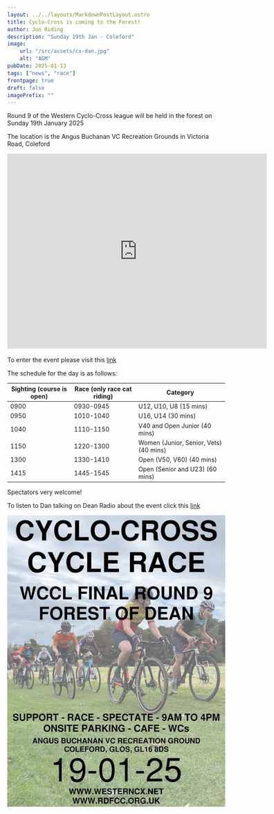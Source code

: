 ```yaml
---
layout: ../../layouts/MarkdownPostLayout.astro
title: Cyclo-Cross is coming to the Forest!
author: Jon Riding
description: "Sunday 19th Jan - Coleford"
image:
    url: "/src/assets/cx-dan.jpg"
    alt: "AGM"
pubDate: 2025-01-13
tags: ["news", "race"]
frontpage: true
draft: false
imagePrefix: ""
---
```

Round 9 of the Western Cyclo-Cross league will be held in the forest on Sunday 19th January 2025

The location is the Angus Buchanan VC Recreation Grounds in Victoria Road, Coleford

<iframe src="https://www.google.com/maps/embed?pb=!1m18!1m12!1m3!1d755.1539984802348!2d-2.6255326827634184!3d51.79308404933551!2m3!1f0!2f0!3f0!3m2!1i1024!2i768!4f13.1!3m3!1m2!1s0x4871ba27f2471539%3A0x7101db4dc270d8a7!2sAngus%20Buchanan%20VC%20Recreation%20Grounds!5e0!3m2!1sen!2suk!4v1736766941041!5m2!1sen!2suk" width="600" height="450" style="border:0;" allowfullscreen="" loading="lazy" referrerpolicy="no-referrer-when-downgrade"></iframe>

To enter the event please visit this <a href="https://www.britishcycling.org.uk/events/details/307307/Western-Cyclo-Cross-League-Round-9---Forest-of-Dean---Winter-20242025-Season" target="_blank">link</a>

The schedule for the day is as follows:

<table><thead><tr><th>Sighting (course is open)</th><th>Race (only race cat riding)</th><th>Category</th></tr></thead><tbody><tr><td>0900</td><td>0930-0945</td><td>U12, U10, U8 (15 mins)</td></tr><tr><td>0950</td><td>1010-1040</td><td>U16, U14 (30 mins)</td></tr><tr><td>1040</td><td>1110-1150</td><td>V40 and Open Junior (40 mins)</td></tr><tr><td>1150</td><td>1220-1300</td><td>Women (Junior, Senior, Vets) (40 mins)</td></tr><tr><td>1300</td><td>1330-1410</td><td>Open (V50, V60) (40 mins)</td></tr><tr><td>1415</td><td>1445-1545</td><td>Open (Senior and U23) (60 mins)</td></tr></tbody></table>

Spectators very welcome!

To listen to Dan talking on Dean Radio about the event click this <a href="https://www.mixcloud.com/DeanRadio/foresters-talking-sport-6th-jan-2025/" target="_blank">link</a>

![CX Poster](../../assets/CX-Poster.jpg)
